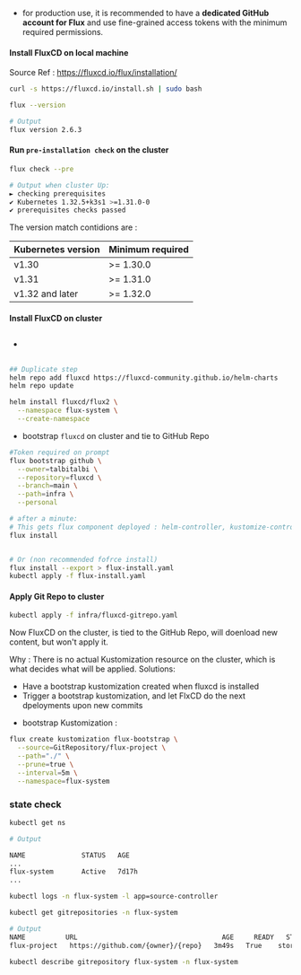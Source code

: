 - for production use, it is recommended to have a **dedicated GitHub account for Flux** and use fine-grained access tokens with the minimum required permissions.

#### Install FluxCD on local machine

Source Ref : https://fluxcd.io/flux/installation/

```bash
curl -s https://fluxcd.io/install.sh | sudo bash

flux --version

# Output
flux version 2.6.3
```

#### Run `pre-installation check` on the cluster

```bash
flux check --pre

# Output when cluster Up:
► checking prerequisites
✔ Kubernetes 1.32.5+k3s1 >=1.31.0-0
✔ prerequisites checks passed
```
The version match contidions are :

|Kubernetes version	| Minimum required|
|-------------------|-----------------|
|v1.30	            | >= 1.30.0       |
|v1.31	            | >= 1.31.0       |
|v1.32 and later	  | >= 1.32.0       |



#### Install FluxCD on cluster

- ##
```bash
## Duplicate step
helm repo add fluxcd https://fluxcd-community.github.io/helm-charts
helm repo update

helm install fluxcd/flux2 \
  --namespace flux-system \
  --create-namespace
```

- bootstrap `fluxcd` on cluster and tie to GitHub Repo
```bash
#Token required on prompt
flux bootstrap github \
  --owner=talbitalbi \
  --repository=fluxcd \
  --branch=main \
  --path=infra \
  --personal

# after a minute:
# This gets flux component deployed : helm-controller, kustomize-controller, notification-controller, source-controller)
flux install


# Or (non recommended fofrce install)
flux install --export > flux-install.yaml
kubectl apply -f flux-install.yaml

```

#### Apply Git Repo to cluster

```bash
kubectl apply -f infra/fluxcd-gitrepo.yaml
```

Now FluxCD on the cluster, is tied to the GitHub Repo, will doenload new content, but won't apply it.

Why : There is no actual Kustomization resource on the cluster, which is what decides what will be applied. Solutions:
  - Have a bootstrap kustomization created when fluxcd is installed
  - Trigger a bootstrap kustomization, and let FlxCD do the next dpeloyments upon new commits

* bootstrap Kustomization :
```bash
flux create kustomization flux-bootstrap \
  --source=GitRepository/flux-project \
  --path="./" \
  --prune=true \
  --interval=5m \
  --namespace=flux-system
```

### state check


```bash
kubectl get ns

# Output

NAME              STATUS   AGE
...
flux-system       Active   7d17h
...
```

```bash
kubectl logs -n flux-system -l app=source-controller
```

```bash
kubectl get gitrepositories -n flux-system

# Output
NAME          URL                                    AGE     READY   STATUS
flux-project   https://github.com/{owner}/{repo}   3m49s   True    stored artifact for revision 'main@sha1:e6ff3d65a41cc0e7b0a9f264878154e5a271df9b'
```

```bash
kubectl describe gitrepository flux-system -n flux-system
```
